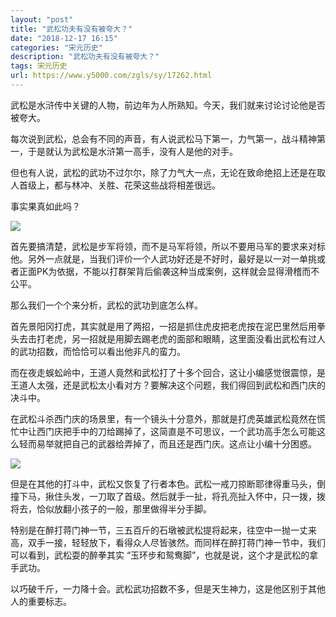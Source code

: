 ```yaml
---
layout: "post"
title: "武松功夫有没有被夸大？"
date: "2018-12-17 16:15"
categories: "宋元历史"
description: "武松功夫有没有被夸大？"
tags: 宋元历史
url: https://www.y5000.com/zgls/sy/17262.html
---
```






武松是水浒传中关键的人物，前边年为人所熟知。今天，我们就来讨论讨论他是否被夸大。

每次说到武松，总会有不同的声音，有人说武松马下第一，力气第一，战斗精神第一，于是就认为武松是水浒第一高手，没有人是他的对手。

但也有人说，武松的武功不过尔尔，除了力气大一点，无论在致命绝招上还是在取人首级上，都与林冲、关胜、花荣这些战将相差很远。

事实果真如此吗？

![](https://img.y5000.com/uploads/allimg/170316/14233B2I-0.jpg)

首先要搞清楚，武松是步军将领，而不是马军将领，所以不要用马军的要求来对标他。另外一点就是，当我们评价一个人武功好还是不好时，最好是以一对一单挑或者正面PK为依据，不能以打群架背后偷袭这种当成案例，这样就会显得滑稽而不公平。

那么我们一个个来分析，武松的武功到底怎么样。

首先景阳冈打虎，其实就是用了两招，一招是抓住虎皮把老虎按在泥巴里然后用拳头去击打老虎，另一招就是用脚去踢老虎的面部和眼睛，这里面没看出武松有过人的武功招数，而恰恰可以看出他非凡的蛮力。

而在夜走蜈蚣岭中，王道人竟然和武松打了十多个回合，这让小编感觉很震惊，是王道人太强，还是武松太小看对方？要解决这个问题，我们得回到武松和西门庆的决斗中。

在武松斗杀西门庆的场景里，有一个镜头十分意外，那就是打虎英雄武松竟然在慌忙中让西门庆把手中的刀给踢掉了，这简直是不可思议，一个武功高手怎么可能这么轻而易举就把自己的武器给弄掉了，而且还是西门庆。这点让小编十分困惑。

![](https://img.y5000.com/uploads/allimg/170316/1423361N3-1.jpg)

但是在其他的打斗中，武松又恢复了行者本色。武松一戒刀掠断耶律得重马头，倒撞下马，揪住头发，一刀取了首级。然后就手一扯，将孔亮扯入怀中，只一拨，拨将去，恰似放翻小孩子的一般，那里做得半分手脚。

特别是在醉打蒋门神一节，三五百斤的石墩被武松提将起来，往空中一抛一丈来高，双手一接，轻轻放下，看得众人尽皆骇然。而同样在醉打蒋门神一节中，我们可以看到，武松耍的醉拳其实
“玉环步和鸳鸯脚”，也就是说，这个才是武松的拿手武功。

以巧破千斤，一力降十会。武松武功招数不多，但是天生神力，这是他区别于其他人的重要标志。
